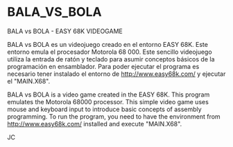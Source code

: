 # BALA_VS_BOLA
BALA vs BOLA - EASY 68K VIDEOGAME

BALA vs BOLA es un videojuego creado en el entorno EASY 68K. Este entorno emula el procesador Motorola 68 000.
Este sencillo videojuego utiliza la entrada de ratón y teclado para asumir conceptos básicos de la programación en ensamblador.
Para poder ejecutar el programa es necesario tener instalado el entorno de http://www.easy68k.com/ y ejecutar el "MAIN.X68".

BALA vs BOLA is a video game created in the EASY 68K. This program emulates the Motorola 68000 processor.
This simple video game uses mouse and keyboard input to introduce basic concepts of assembly programming.
To run the program, you need to have the environment from http://www.easy68k.com/ installed and execute "MAIN.X68".

JC
